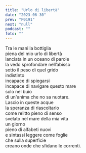 ```yaml
---
title: "Urlo di libertà"
date: "2023-06-30"
prev: "P0191"
next: "null"
podcast: ""
foto: ""
---
```


Tra le mani la bottiglia  
piena del mio urlo di libertà  
lanciata in un oceano di parole  
la vedo sprofondare nell’abisso  
sotto il peso di quel grido  
indistinto  
incapace di spiegarsi  
incapace di navigare questo mare  
solo nel buio  
di un'anima che no sa nuotare.  
Lascio in queste acque   
la speranza di riascoltarlo  
come relitto pieno di senso  
svelato nel mare della mia vita  
un giorno  
pieno di alfabeti nuovi  
e sintassi leggere come foglie  
che sulla superficie  
creano onde che sfidano le correnti.